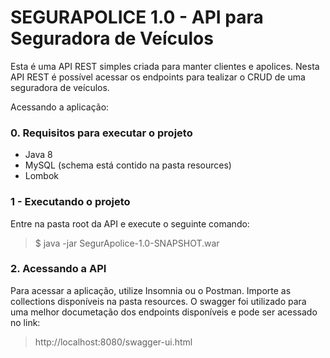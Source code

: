 # SEGURAPOLICE 1.0 - API para Seguradora de Veículos
Esta é uma API REST simples criada para manter clientes e apolices. Nesta API REST é possível acessar os endpoints para tealizar o CRUD de uma seguradora de veículos.

Acessando a aplicação:
### 0. Requisitos para executar o projeto
- Java 8
- MySQL (schema está contido na pasta resources)
- Lombok

### 1 - Executando o projeto
Entre na pasta root da API e execute o seguinte comando:
>$ java -jar SegurApolice-1.0-SNAPSHOT.war

### 2. Acessando a API
Para acessar a aplicação, utilize Insomnia ou o Postman. Importe as collections disponíveis na pasta resources.
O swagger foi utilizado para uma melhor documetação dos endpoints disponíveis e pode ser acessado no link:
> http://localhost:8080/swagger-ui.html

